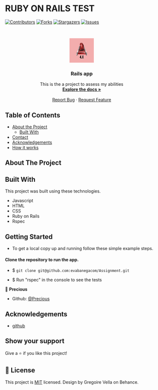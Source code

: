 # RUBY ON RAILS TEST

<!--
*** Thanks for checking out this README Template. If you have a suggestion that would
*** make this better, please fork the repo and create a pull request or simply open
*** an issue with the tag "enhancement".
*** Thanks again! Now go create something AMAZING! :D
-->

<!-- PROJECT SHIELDS -->
<!--
*** I'm using markdown "reference style" links for readability.
*** Reference links are enclosed in brackets [ ] instead of parentheses ( ).
*** See the bottom of this document for the declaration of the reference variables
*** for contributors-url, forks-url, etc. This is an optional, concise syntax you may use.
*** https://www.markdownguide.org/basic-syntax/#reference-style-links
-->
[![Contributors][contributors-shield]][contributors-url]
[![Forks][forks-shield]][forks-url]
[![Stargazers][stars-shield]][stars-url]
[![Issues][issues-shield]][issues-url]

<!-- PROJECT LOGO -->
<br />
<p align="center">
  <a href="https://github.com/evabanegacom/assignment/feature">
    <img src="images/images.jpeg" alt="Logo" width="80" height="80">
  </a>

  <h3 align="center">Rails app</h3>

  <p align="center">
    This is the a project to assess my abilities
    <br />
    <a href="https://github.com/evabanegacom/Assignment"><strong>Explore the docs »</strong></a>
    <br />
    <br />
    <a href="https://github.com/evabanegacom/Assignment/issues">Report Bug</a>
    ·
    <a href="https://github.com/evabanegacom/Assignment/issues">Request Feature</a>
  </p>
</p>

<!-- TABLE OF CONTENTS -->
## Table of Contents

* [About the Project](#about-the-project)
  * [Built With](#built-with)
* [Contact](#Authors)
* [Acknowledgements](#acknowledgements)
* [How it works](#How-it-works)

<!-- ABOUT THE PROJECT -->
## About The Project
<!-- BUILD WITH -->
## Built With
This project was built using these technologies.
* Javascript
* HTML
* CSS
* Ruby on Rails
* Rspec

<!-- ABOUT THE PROJECT -->
## Getting Started
- To get a local copy up and running follow these simple example steps.

#### Clone the repository to run the app.

- $ `git clone git@github.com:evabanegacom/Assignment.git`

- $ Run "rspec" in the console to see the tests
<!-- CONTACT -->

👤 **Precious**

- Github: [@Precious](https://github.com/evabanegacom)

<!-- ACKNOWLEDGEMENTS -->
## Acknowledgements
* [github](https://www.github.com/)

## Show your support

Give a ⭐️ if you like this project!

<!-- MARKDOWN LINKS & IMAGES -->
<!-- https://www.markdownguide.org/basic-syntax/#reference-style-links -->
[contributors-shield]: https://img.shields.io/github/contributors/evabanegacom/assignment.svg?style=flat-square
[contributors-url]: https://github.com/evabanegacom/assignment/graphs/contributors
[forks-shield]: https://img.shields.io/github/forks/evabanegacom/assignment.svg?style=flat-square
[forks-url]: https://github.com/evabanegacom/assignment/network/members
[stars-shield]: https://img.shields.io/github/stars/evabanegacom/assignment.svg?style=flat-square
[stars-url]: https://github.com/evabanegacom/assignment/stargazers
[issues-shield]: https://img.shields.io/github/issues/evabanegacom/assignment.svg?style=flat-square
[issues-url]: https://github.com/evabanegacom/assignment/issues

## 📝 License

This project is [MIT](https://opensource.org/licenses/MIT) licensed. Design by Gregoire Vella on Behance.